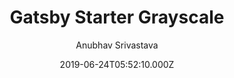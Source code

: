 ---
title: Gatsby Starter Grayscale
github: https://github.com/anubhavsrivastava/gatsby-starter-grayscale
demo: https://anubhavsrivastava.github.io/gatsby-starter-grayscale/
author: Anubhav Srivastava
ssg:
  - Gatsby
cms:
  - Markdown
date: 2019-06-24T05:52:10.000Z
description: Gatsby.js V2 starter template based on Grayscale by startbootstrap
draft: true
publish_date: '2019-06-24T05:52:10Z'
update_date: '2022-01-13T09:44:47Z'
github_star: 25
github_fork: 25
---